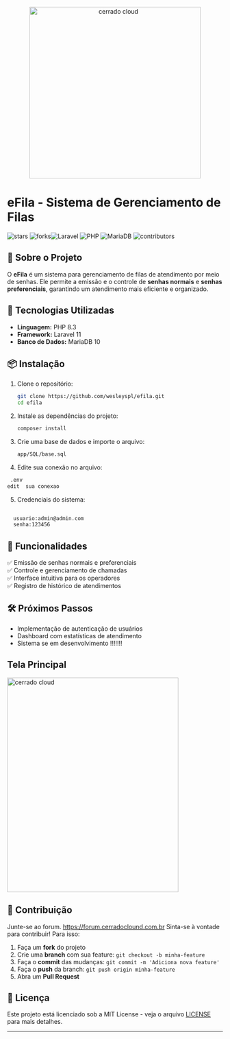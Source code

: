 <p align="center"><a href="V" target="_blank"><img src="https://cerradoclound.com.br/public/uploads/logo.png" width="400" alt="cerrado cloud"></a></p>



# eFila - Sistema de Gerenciamento de Filas


![stars](https://img.shields.io/github/stars/wesleyspl/efila)
![forks](https://img.shields.io/github/forks/wesleyspl/efila)![Laravel](https://img.shields.io/badge/Laravel-11-red?style=flat-square)  ![PHP](https://img.shields.io/badge/PHP-8.3-blue?style=flat-square)  ![MariaDB](https://img.shields.io/badge/MariaDB-10-green?style=flat-square)  ![contributors](https://img.shields.io/github/contributors/wesleyspl/efila)

## 📌 Sobre o Projeto

O **eFila** é um sistema para gerenciamento de filas de atendimento por meio de senhas. Ele permite a emissão e o controle de **senhas normais** e **senhas preferenciais**, garantindo um atendimento mais eficiente e organizado.

## 🚀 Tecnologias Utilizadas

- **Linguagem:** PHP 8.3  
- **Framework:** Laravel 11  
- **Banco de Dados:** MariaDB 10   


## 📦 Instalação

1. Clone o repositório:
   ```sh
   git clone https://github.com/wesleyspl/efila.git
   cd efila
   ```

2. Instale as dependências do projeto:
   ```sh
   composer install
   ```
3. Crie uma base de dados e importe o arquivo:
    ```sh
   app/SQL/base.sql
   ```
4. Edite sua conexão no arquivo:
```sh
 .env
edit  sua conexao
```
5. Credenciais do sistema:
```sh
  
  usuario:admin@admin.com
  senha:123456
```

## 🎯 Funcionalidades

✅ Emissão de senhas normais e preferenciais  
✅ Controle e gerenciamento de chamadas  
✅ Interface intuitiva para os operadores  
✅ Registro de histórico de atendimentos  

## 🛠 Próximos Passos

- Implementação de autenticação de usuários  
- Dashboard com estatísticas de atendimento  
- Sistema se em desenvolvimento !!!!!!!

## Tela Principal 

<img src="https://cerradoclound.com.br/public/uploads/file-7.png" width="400" height="500" alt="cerrado cloud">


## 🤝 Contribuição
Junte-se ao forum.
https://forum.cerradoclound.com.br 
Sinta-se à vontade para contribuir! Para isso:  

1. Faça um **fork** do projeto  
2. Crie uma **branch** com sua feature: `git checkout -b minha-feature`  
3. Faça o **commit** das mudanças: `git commit -m 'Adiciona nova feature'`  
4. Faça o **push** da branch: `git push origin minha-feature`  
5. Abra um **Pull Request**  

## 📜 Licença

Este projeto está licenciado sob a MIT License - veja o arquivo [LICENSE](LICENSE) para mais detalhes.

---



